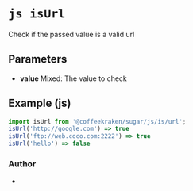 


<!-- @namespace    sugar.js.is -->
<!-- @name    isUrl -->

# ```js isUrl ```


Check if the passed value is a valid url

## Parameters

- **value**  Mixed: The value to check



## Example (js)

```js
import isUrl from '@coffeekraken/sugar/js/is/url';
isUrl('http://google.com') => true
isUrl('ftp://web.coco.com:2222') => true
isUrl('hello') => false
```


### Author
- 



